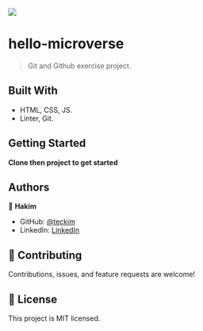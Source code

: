 ![](https://img.shields.io/badge/Microverse-blueviolet)

# hello-microverse

> Git and Github exercise project.

## Built With

- HTML, CSS, JS.
- Linter, Git.



## Getting Started

**Clone then project to get started**


## Authors

👤 **Hakim**

- GitHub: [@teckim](https://github.com/teckim)
- LinkedIn: [LinkedIn](https://www.linkedin.com/in/baheddi-hakim/)


## 🤝 Contributing

Contributions, issues, and feature requests are welcome!

## 📝 License

This project is MIT licensed.
